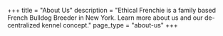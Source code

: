 +++
 title = "About Us"
 description = "Ethical Frenchie is a family based French Bulldog Breeder in New York. Learn more about us and our de-centralized kennel concept."
 page_type = "about-us"
+++
